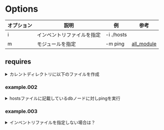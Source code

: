# Options

| オプション | 説明                       | 例         | 参考 |
|------------|----------------------------|------------|------|
| i          | インベントリファイルを指定 | -i ./hosts |      |
| m          | モジュールを指定           | -m ping    |[all_module](http://docs.ansible.com/ansible/list_of_all_modules.html) |


## requires
<details>
  <summary>カレントディレクトリに以下のファイルを作成</summary>
```bash
$ cat ./hosts
[web]
192.168.33.21

[db]
192.168.33.22
```
</details>

## example

### example.001
<details>
  <summary>hostsファイルに記載している全ノードに対しpingを実行</summary>
```bash
$ ansible -i hosts all -m ping
192.168.33.21 | SUCCESS => {
  "changed": false,
  "ping": "pong"
}
192.168.33.22 | SUCCESS => {
  "changed": false,
  "ping": "pong"
}
```
</details>

### example.002
<details>
<summary>hostsファイルに記載しているdbノードに対しpingを実行</summary>

```bash
$ cat ./hosts
[web]
192.168.33.21

[db]
192.168.33.22
$ ansible -i hosts db -m ping
192.168.33.22 | SUCCESS => {
    "changed": false,
    "ping": "pong"
}
```
</details>


### example.003
<details>
<summary>インベントリファイルを指定しない場合は？</summary>
* インベントリを明示的に指定しない場合は【/etc/ansible/hosts】を参照する
* デフォルトではすべてコメントアウトされているため対象ノードが無くエラーとなる

```bash
$ ansible all -m ping
 [WARNING]: provided hosts list is empty, only localhost is available

 [WARNING]: No hosts matched, nothing to do
```
</details>
